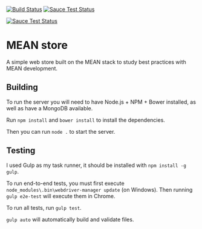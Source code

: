 [![Build Status](https://travis-ci.org/juunas11/mean_store.svg?branch=master)](https://travis-ci.org/juunas11/mean_store)
[![Sauce Test Status](https://saucelabs.com/buildstatus/juunas11)](https://saucelabs.com/u/juunas11)

[![Sauce Test Status](https://saucelabs.com/browser-matrix/juunas11.svg)](https://saucelabs.com/u/juunas11)

# MEAN store
A simple web store built on the MEAN stack to study best practices with MEAN development.

## Building
To run the server you will need to have Node.js + NPM + Bower installed, as well as have a MongoDB available.

Run `npm install` and `bower install` to install the dependencies.

Then you can run `node .` to start the server.

## Testing
I used Gulp as my task runner, it should be installed with `npm install -g gulp`.

To run end-to-end tests, you must first execute `node_modules\.bin\webdriver-manager update` (on Windows). Then running `gulp e2e-test` will execute them in Chrome.

To run all tests, run `gulp test`.

`gulp auto` will automatically build and validate files.
